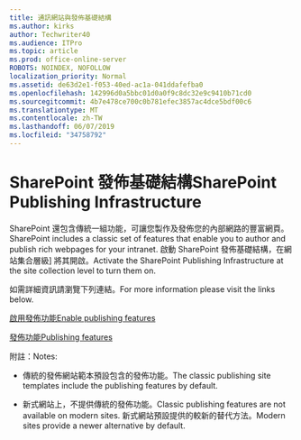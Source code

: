 ```yaml
---
title: 通訊網站與發佈基礎結構
ms.author: kirks
author: Techwriter40
ms.audience: ITPro
ms.topic: article
ms.prod: office-online-server
ROBOTS: NOINDEX, NOFOLLOW
localization_priority: Normal
ms.assetid: de63d2e1-f053-40ed-ac1a-041ddafefba0
ms.openlocfilehash: 142996d0a5bbc01d0a0f9c8dc32e9c9410b71cd0
ms.sourcegitcommit: 4b7e478ce700c0b781efec3857ac4dce5bdf00c6
ms.translationtype: MT
ms.contentlocale: zh-TW
ms.lasthandoff: 06/07/2019
ms.locfileid: "34758792"
---
```

# <a name="sharepoint-publishing-infrastructure"></a><span data-ttu-id="054ef-102">SharePoint 發佈基礎結構</span><span class="sxs-lookup"><span data-stu-id="054ef-102">SharePoint Publishing Infrastructure</span></span>


<span data-ttu-id="054ef-103">SharePoint 還包含傳統一組功能，可讓您製作及發佈您的內部網路的豐富網頁。</span><span class="sxs-lookup"><span data-stu-id="054ef-103">SharePoint includes a classic set of features that enable you to author and publish rich webpages for your intranet.</span></span> <span data-ttu-id="054ef-104">啟動 SharePoint 發佈基礎結構，在網站集合層級] 將其開啟。</span><span class="sxs-lookup"><span data-stu-id="054ef-104">Activate the SharePoint Publishing Infrastructure at the site collection level to turn them on.</span></span>

<span data-ttu-id="054ef-105">如需詳細資訊請瀏覽下列連結。</span><span class="sxs-lookup"><span data-stu-id="054ef-105">For more information please visit the links below.</span></span>

[<span data-ttu-id="054ef-106">啟用發佈功能</span><span class="sxs-lookup"><span data-stu-id="054ef-106">Enable publishing features</span></span>](https://support.office.com/article/Enable-publishing-features-479677A6-8B33-4AC7-907D-071C1C7E4518)

[<span data-ttu-id="054ef-107">發佈功能</span><span class="sxs-lookup"><span data-stu-id="054ef-107">Publishing features</span></span>](https://support.office.com/article/Features-enabled-in-a-SharePoint-Online-publishing-site-3AB3810C-3C2C-4361-9D0E-0CBE666EA0B0?wt.mc_id=O365_Portal_MMaven#__toc336865553)

<span data-ttu-id="054ef-108">附註：</span><span class="sxs-lookup"><span data-stu-id="054ef-108">Notes:</span></span>

- <span data-ttu-id="054ef-109">傳統的發佈網站範本預設包含的發佈功能。</span><span class="sxs-lookup"><span data-stu-id="054ef-109">The classic publishing site templates include the publishing features by default.</span></span>

- <span data-ttu-id="054ef-110">新式網站上，不提供傳統的發佈功能。</span><span class="sxs-lookup"><span data-stu-id="054ef-110">Classic publishing features are not available on modern sites.</span></span> <span data-ttu-id="054ef-111">新式網站預設提供的較新的替代方法。</span><span class="sxs-lookup"><span data-stu-id="054ef-111">Modern sites provide a newer alternative by default.</span></span>

